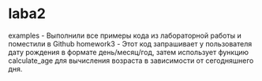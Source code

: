 # laba2
examples - Выполнили все примеры кода из лабораторной работы и поместили в Github 
homework3 - Этот код запрашивает у пользователя дату рождения в формате день/месяц/год, затем использует функцию calculate_age для вычисления возраста в зависимости от сегодняшнего дня.
